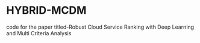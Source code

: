 # HYBRID-MCDM
code for the paper titled-Robust Cloud Service Ranking with Deep Learning and Multi Criteria Analysis
